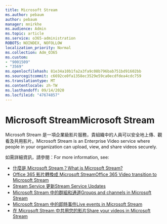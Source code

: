 ```yaml
---
title: Microsoft Stream
ms.author: pebaum
author: pebaum
manager: mnirkhe
ms.audience: Admin
ms.topic: article
ms.service: o365-administration
ROBOTS: NOINDEX, NOFOLLOW
localization_priority: Normal
ms.collection: Adm_O365
ms.custom:
- "9001509"
- "3569"
ms.openlocfilehash: 81e34a10b1fa2a3fa9c08b796bab751bd91602bb
ms.sourcegitcommit: c6692ce0fa1358ec3529e59ca0ecdfdea4cdc759
ms.translationtype: MT
ms.contentlocale: zh-TW
ms.lasthandoff: 09/14/2020
ms.locfileid: "47674857"
---
```

# <a name="microsoft-stream"></a><span data-ttu-id="5de50-102">Microsoft Stream</span><span class="sxs-lookup"><span data-stu-id="5de50-102">Microsoft Stream</span></span>

<span data-ttu-id="5de50-103">Microsoft Stream 是一項企業級影片服務，貴組織中的人員可以安全地上傳、觀看及共用影片。</span><span class="sxs-lookup"><span data-stu-id="5de50-103">Microsoft Stream is an Enterprise Video service where people in your organization can upload, view, and share videos securely.</span></span> 

<span data-ttu-id="5de50-104">如需詳細資訊，請參閱：</span><span class="sxs-lookup"><span data-stu-id="5de50-104">For more information, see:</span></span>

- [<span data-ttu-id="5de50-105">什麼是 Microsoft Stream？</span><span class="sxs-lookup"><span data-stu-id="5de50-105">What is Microsoft Stream?</span></span>](https://docs.microsoft.com/stream/overview)
- [<span data-ttu-id="5de50-106">Office 365 影片轉換成 Microsoft Stream</span><span class="sxs-lookup"><span data-stu-id="5de50-106">Office 365 Video transition to Microsoft Stream</span></span>](https://docs.microsoft.com/stream/migrate-from-office-365)
- [<span data-ttu-id="5de50-107">Stream Service 更新</span><span class="sxs-lookup"><span data-stu-id="5de50-107">Stream Service Updates</span></span>](https://techcommunity.microsoft.com/t5/microsoft-stream-service-updates/bd-p/StreamAnnouncements)
- [<span data-ttu-id="5de50-108">Microsoft Stream 中的群組和通道</span><span class="sxs-lookup"><span data-stu-id="5de50-108">Groups and channels in Microsoft Stream</span></span>](https://docs.microsoft.com/stream/groups-channels-organization)
- [<span data-ttu-id="5de50-109">Microsoft Stream 中的即時事件</span><span class="sxs-lookup"><span data-stu-id="5de50-109">Live events in Microsoft Stream</span></span>](https://docs.microsoft.com/stream/live-event-overview)
- [<span data-ttu-id="5de50-110">在 Microsoft Stream 中共用您的影片</span><span class="sxs-lookup"><span data-stu-id="5de50-110">Share your videos in Microsoft Stream</span></span>](https://docs.microsoft.com/stream/portal-share-video)
